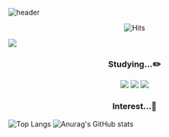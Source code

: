 ![header](https://capsule-render.vercel.app/api?type=Cylinder&text=welcome!&color=timeGradient)


<div align=center>	
 
 ![Hits](https://hits.seeyoufarm.com/api/count/incr/badge.svg?url=https%3A%2F%2Fgithub.com%2Fcllapsh&count_bg=%2379C83D&title_bg=%23555555&icon=&icon_color=%23E7E7E7&title=hits&edge_flat=false)	
 
 </div>
<a href="https://github.com/seondal"><img src="https://hits.seeyoufarm.com/api/count/incr/badge.svg?url=https%3A%2F%2Fgithub.com%2Fseondal&count_bg=%23000000&title_bg=%23000000&icon=github.svg&icon_color=%23E7E7E7&title=GitHub&edge_flat=false)"/></a>





<div align=center>
<h3>
 Studying...✏️
</h3>
</div>

<div align=center>
<img src="https://img.shields.io/badge/C-skyblue?style=flat&logo=C&logoColor=A8B9CC"/> <img src="https://img.shields.io/badge/c++-blue?style=flat&logo=cplusplus&logoColor=00599C"/> <img src="https://img.shields.io/badge/python-white?style=flat&logo=python&logoColor=3776AB"/>
</div>

<div align=center>
<h3>
 Interest...💖
 
</h3>
</div>



![Top Langs](https://github-readme-stats.vercel.app/api/top-langs/?username=cllapsh&layout=compact) ![Anurag's GitHub stats](https://github-readme-stats.vercel.app/api?username=cllapsh&show_icons=true&theme=transparent)
